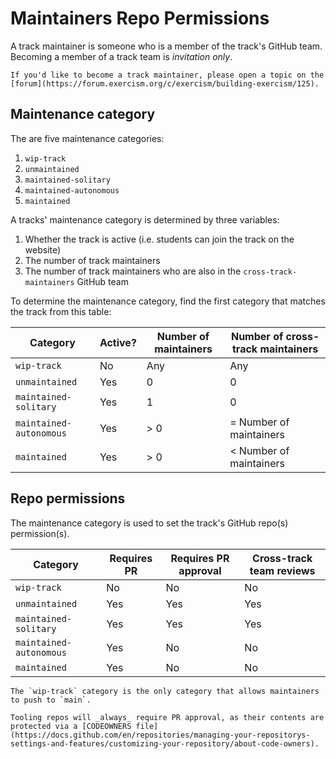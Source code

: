 # Maintainers Repo Permissions

A track maintainer is someone who is a member of the track's GitHub team.
Becoming a member of a track team is _invitation only_.

```exercism/note
If you'd like to become a track maintainer, please open a topic on the [forum](https://forum.exercism.org/c/exercism/building-exercism/125).
```

## Maintenance category

The are five maintenance categories:

1. `wip-track`
2. `unmaintained`
3. `maintained-solitary`
4. `maintained-autonomous`
5. `maintained`

A tracks' maintenance category is determined by three variables:

1. Whether the track is active (i.e. students can join the track on the website)
2. The number of track maintainers
3. The number of track maintainers who are also in the `cross-track-maintainers` GitHub team

To determine the maintenance category, find the first category that matches the track from this table:

| Category                | Active? | Number of maintainers | Number of cross-track maintainers |
| ----------------------- | ------- | --------------------- | --------------------------------- |
| `wip-track`             | No      | Any                   | Any                               |
| `unmaintained`          | Yes     | 0                     | 0                                 |
| `maintained-solitary`   | Yes     | 1                     | 0                                 |
| `maintained-autonomous` | Yes     | > 0                   | = Number of maintainers           |
| `maintained`            | Yes     | > 0                   | < Number of maintainers           |

## Repo permissions

The maintenance category is used to set the track's GitHub repo(s) permission(s).

| Category                | Requires PR | Requires PR approval | Cross-track team reviews |
| ----------------------- | ----------- | -------------------- | ------------------------ |
| `wip-track`             | No          | No                   | No                       |
| `unmaintained`          | Yes         | Yes                  | Yes                      |
| `maintained-solitary`   | Yes         | Yes                  | Yes                      |
| `maintained-autonomous` | Yes         | No                   | No                       |
| `maintained`            | Yes         | No                   | No                       |

```exercism/caution
The `wip-track` category is the only category that allows maintainers to push to `main`.
```

```exercism/caution
Tooling repos will _always_ require PR approval, as their contents are protected via a [CODEOWNERS file](https://docs.github.com/en/repositories/managing-your-repositorys-settings-and-features/customizing-your-repository/about-code-owners).
```
